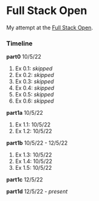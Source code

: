 # Full Stack Open

My attempt at the [Full Stack Open](https://www.fullstackopen.com/en).

### Timeline
**part0** 10/5/22

1. Ex 0.1: *skipped*
2. Ex 0.2: *skipped*
3. Ex 0.3: *skipped*
4. Ex 0.4: *skipped*
5. Ex 0.5: *skipped*
6. Ex 0.6: *skipped*

**part1a** 10/5/22

1. Ex 1.1: 10/5/22
2. Ex 1.2: 10/5/22

**part1b** 10/5/22 - 12/5/22

1. Ex 1.3: 10/5/22
2. Ex 1.4: 10/5/22
3. Ex 1.5: 10/5/22

**part1c** 12/5/22

**part1d** 12/5/22 - *present*